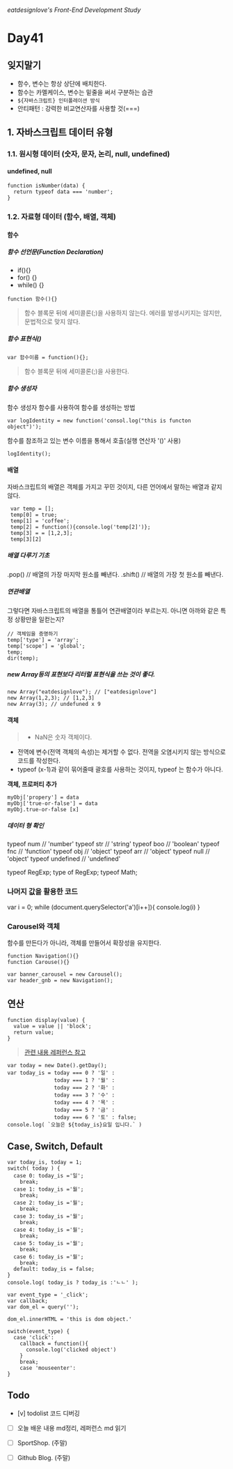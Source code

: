 ###### eatdesignlove's Front-End Development Study

# Day41

## 잊지말기
- 함수, 변수는 항상 상단에 배치한다.
- 함수는 카멜케이스, 변수는 밑줄을 써서 구분하는 습관
- `${자바스크립트} 인터폴레이션 방식`
- 안티패턴 : 강력한 비교연산자를 사용할 것(===)

## 1. 자바스크립트 데이터 유형
### 1.1. 원시형 데이터 (숫자, 문자, 논리, null, undefined)
#### undefined, null
```
function isNumber(data) {
  return typeof data === 'number';
}
```
### 1.2. 자료형 데이터 (함수, 배열, 객체)
#### 함수
##### 함수 선언문(Function Declaration)
- if(){} 
- for() {}
- while() {}

```
function 함수(){}
```
> 함수 블록문 뒤에 세미콜론(;)을 사용하지 않는다. 에러를 발생시키지는 않지만, 문법적으로 맞지 않다. 


##### 함수 표현식()
```
var 함수이름 = function(){};
```

> 함수 블록문 뒤에 세미콜론(;)을 사용한다.


##### 함수 생성자
함수 생성자 함수를 사용하여 함수를 생성하는 방법

```
var logIdentity = new function('consol.log("this is functon object")');
```

함수를 참조하고 있는 변수 이름을 통해서 호출(실행 연산자 '()' 사용)

```
logIdentity();
```

#### 배열 

자바스크립트의 배열은 객체를 가지고 꾸민 것이지, 다른 언어에서 말하는 배열과 같지 않다.

```
 var temp = [];
 temp[0] = true;
 temp[1] = 'coffee';
 temp[2] = function(){console.log('temp[2]')};
 temp[3] = = [1,2,3];
 temp[3][2]
```


##### 배열 다루기 기초
.pop() // 배열의 가장 마지막 원소를 빼낸다.
.shift() // 배열의 가장 첫 원소를 빼낸다.


##### 연관배열 
그렇다면 자바스크립트의 배열을 통틀어 연관배열이라 부르는지. 아니면 아까와 같은 특정 상황만을 일컫는지?

```
// 객체임을 증명하기
temp['type'] = 'array';
temp['scope'] = 'global';
temp;
dir(temp);
```

##### new Array등의 표현보다 리터럴 표현식을 쓰는 것이 좋다.
```
new Array("eatdesignlove"); // ["eatdesignlove"]
new Array(1,2,3); // [1,2,3]
new Array(3); // undefuned x 9
```

#### 객체

> - NaN은 숫자 객체이다.
- 전역에 변수(전역 객체의 속성)는 제거할 수 없다. 전역을 오염시키지 않는 방식으로 코드를 작성한다.
- typeof (x-1)과 같이 묶어줄때 괄호를 사용하는 것이지, typeof 는 함수가 아니다. 

**객체, 프로퍼티 추가**
```
myObj['propery'] = data
myObj['true-or-false'] = data
myObj.true-or-false [x]
```

##### 데이터 형 확인

typeof num // 'number'
typeof str // 'string'
typeof boo // 'boolean'
typeof fnc // 'function'
typeof obj // 'object'
typeof arr // 'object'
typeof null // 'object'
typeof undefined // 'undefined'

typeof RegExp;
type of RegExp;
typeof  Math;

### 나머지 값을 활용한 코드

var i = 0;
while (document.querySelector('a')[i++]){
  console.log(i)
}

### Carousel와 객체

함수를 만든다가 아니라, 객체를 만들어서 확장성을 유지한다.

```
function Navigation(){}
function Carouse(){}

var banner_carousel = new Carousel();
var header_gnb = new Navigation();

```

## 연산

```
function display(value) {
  value = value || 'block';
  return value;
}
```
>[관련 내용 레퍼런스 참고](https://github.com/yamoo9/FDS/blob/master/References/A__Fundmantal/04-javascript-operator.md)

```
var today = new Date().getDay();
var today_is = today === 0 ? '일' :
               today === 1 ? '월' :
               today === 2 ? '화' :
               today === 3 ? '수' :
               today === 4 ? '목' :
               today === 5 ? '금' :
               today === 6 ? '토' : false;
console.log( `오늘은 ${today_is}요일 입니다.` )
```

## Case, Switch, Default
```
var today_is, today = 1;
switch( today ) {
  case 0: today_is ='일';
    break;
  case 1: today_is ='월';
    break;
  case 2: today_is ='월';
    break;
  case 3: today_is ='월';
    break;
  case 4: today_is ='월';
    break;
  case 5: today_is ='월';
    break;
  case 6: today_is ='월';
    break;
  default: today_is = false;
}
console.log( today_is ? today_is :'ㄴㄴ' );
```


```
var event_type = '_click';
var callback;
var dom_el = query('');

dom_el.innerHTML = 'this is dom object.'

switch(event_type) {
  case 'click':
    callback = function(){
      console.log('clicked object')
    }
    break;
    case 'mouseenter':
}
```


## Todo
- [v] todolist 코드 디버깅
- [ ] 오늘 배운 내용 md정리, 레퍼런스 md 읽기
- [ ] SportShop. (주말)
- [ ] Github Blog. (주말)

